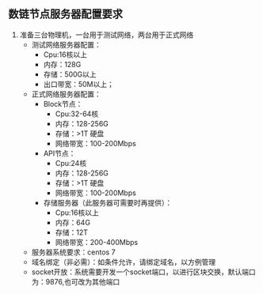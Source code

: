 ## 数链节点服务器配置要求

1. 准备三台物理机，一台用于测试网络，两台用于正式网络   
	* 测试网络服务器配置：
		* Cpu:16核以上
		* 内存：128G 
		* 存储：500G以上
		* 出口带宽：50M以上；
	* 正式网络服务器配置：
		* Block节点：
			* Cpu:32-64核 
			* 内存：128-256G 
			* 存储：>1T 硬盘 
			* 网络带宽：100-200Mbps
    	* API节点：
    		* Cpu:24核 
    		* 内存：128-256G 
    		* 存储：>1T 硬盘 
    		* 网络带宽：100-200Mbps
    	* 存储服务器（此服务器可需要时再提供）：
    		* Cpu:16核以上 
    		* 内存：64G 
    		* 存储：12T
    		* 网络带宽：200-400Mbps
	* 服务器系统要求：centos 7
	* 域名绑定（非必需）：如条件允许，请绑定域名，以方例管理
	* socket开放：系统需要开发一个socket端口，以进行区块交换，默认端口为：9876,也可改为其他端口